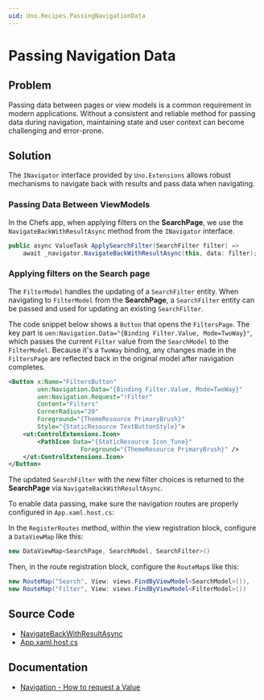 ```yaml
---
uid: Uno.Recipes.PassingNavigationData
---
```


# Passing Navigation Data

## Problem

Passing data between pages or view models is a common requirement in modern applications. Without a consistent and reliable method for passing data during navigation, maintaining state and user context can become challenging and error-prone.

## Solution

The `INavigator` interface provided by `Uno.Extensions` allows robust mechanisms to navigate back with results and pass data when navigating.

### Passing Data Between ViewModels

In the Chefs app, when applying filters on the **SearchPage**, we use the `NavigateBackWithResultAsync` method from the `INavigator` interface.

```csharp
public async ValueTask ApplySearchFilter(SearchFilter filter) =>
    await _navigator.NavigateBackWithResultAsync(this, data: filter);
```

### Applying filters on the Search page

The `FilterModel` handles the updating of a `SearchFilter` entity. When navigating to `FilterModel` from the **SearchPage**, a `SearchFilter` entity can be passed and used for updating an existing `SearchFilter`.

The code snippet below shows a `Button` that opens the `FiltersPage`. The key part is `uen:Navigation.Data="{Binding Filter.Value, Mode=TwoWay}"`, which passes the current `Filter` value from the `SearchModel` to the `FilterModel`. Because it's a `TwoWay` binding, any changes made in the `FiltersPage` are reflected back in the original model after navigation completes.

```xml
<Button x:Name="FiltersButton"
        uen:Navigation.Data="{Binding Filter.Value, Mode=TwoWay}"
        uen:Navigation.Request="!Filter"
        Content="Filters"
        CornerRadius="20"
        Foreground="{ThemeResource PrimaryBrush}"
        Style="{StaticResource TextButtonStyle}">
    <ut:ControlExtensions.Icon>
        <PathIcon Data="{StaticResource Icon_Tune}"
                    Foreground="{ThemeResource PrimaryBrush}" />
    </ut:ControlExtensions.Icon>
</Button>
```

The updated `SearchFilter` with the new filter choices is returned to the **SearchPage** via `NavigateBackWithResultAsync`.

To enable data passing, make sure the navigation routes are properly configured in `App.xaml.host.cs`:

In the `RegisterRoutes` method, within the view registration block, configure a `DataViewMap` like this:

```csharp
new DataViewMap<SearchPage, SearchModel, SearchFilter>()
```

Then, in the route registration block, configure the `RouteMap`s like this:

```csharp
new RouteMap("Search", View: views.FindByViewModel<SearchModel>()),
new RouteMap("Filter", View: views.FindByViewModel<FilterModel>())
```

## Source Code

- [NavigateBackWithResultAsync](https://github.com/unoplatform/uno.chefs/blob/139edc9eab65b322e219efb7572583551c40ad32/Chefs/Presentation/FilterModel.cs#L21-L22)
- [App.xaml.host.cs](https://github.com/unoplatform/uno.chefs/blob/04a93886dd0b530386997179b80453a59e832fbe/Chefs/App.xaml.host.cs#L134)

## Documentation

- [Navigation - How to request a Value](xref:Uno.Extensions.Navigation.HowToSelectValue)